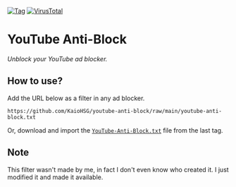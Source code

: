 [![Tag](https://img.shields.io/github/v/tag/KaioHSG/youtube-anti-block)](https://github.com/KaioHSG/youtube-anti-block/tags)
[![VirusTotal](https://img.shields.io/badge/virustotal-status-navy)](https://www.virustotal.com/gui/url/7d57170978b26dd1e5a60345e57a3714060902e897286debbced65499c8e77ee)


# YouTube Anti-Block

*Unblock your YouTube ad blocker.*

## How to use?

Add the URL below as a filter in any ad blocker.

```
https://github.com/KaioHSG/youtube-anti-block/raw/main/youtube-anti-block.txt
```

Or, download and import the [`YouTube-Anti-Block.txt`](https://github.com/KaioHSG/youtube-anti-block/tags) file from the last tag.

## Note

This filter wasn't made by me, in fact I don't even know who created it. I just modified it and made it available.
